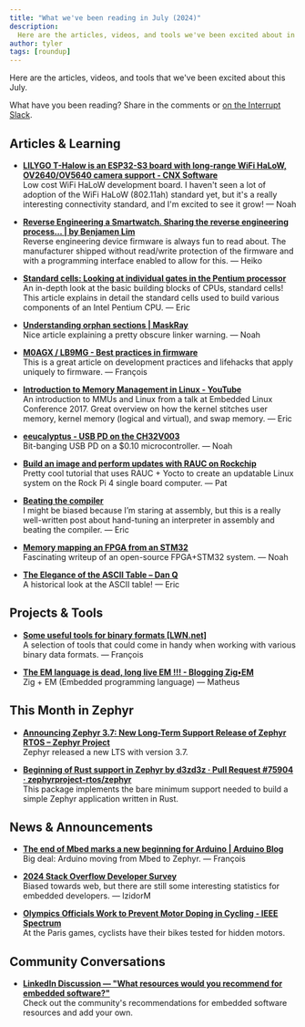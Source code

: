 ```yaml
---
title: "What we've been reading in July (2024)"
description:
  Here are the articles, videos, and tools we've been excited about in July 2024, including how to reverse engineer a smartwatch, Rust support in Zephyr, and an in-depth look at the basic building blocks of CPUs. Plus, news of "motor doping" at the Olympics.
author: tyler
tags: [roundup]
---
```


<!-- excerpt start -->

Here are the articles, videos, and tools that we've been excited about this July.

<!-- excerpt end -->

What have you been reading? Share in the comments or
[on the Interrupt Slack](https://interrupt-slack.herokuapp.com/).

## Articles & Learning

- [**LILYGO T-Halow is an ESP32-S3 board with long-range WiFi HaLoW, OV2640/OV5640 camera support - CNX Software**](https://www.cnx-software.com/2024/07/24/lilygo-t-halow-esp32-s3-board-long-range-wifi-halow-ov2640-ov5640-camera/)<br>
Low cost WiFi HaLoW development board. I haven't seen a lot of adoption of the WiFi HaLoW (802.11ah) standard yet, but it's a really interesting connectivity standard, and I'm excited to see it grow! — Noah

- [**Reverse Engineering a Smartwatch. Sharing the reverse engineering process… | by Benjamen Lim**](https://medium.com/csg-govtech/reverse-engineering-a-smartwatch-a7cec52b29c8)<br>
Reverse engineering device firmware is always fun to read about. The manufacturer shipped without read/write protection of the firmware and with a programming interface enabled to allow for this. — Heiko

- [**Standard cells: Looking at individual gates in the Pentium processor**](https://www.righto.com/2024/07/pentium-standard-cells.html)<br>
An in-depth look at the basic building blocks of CPUs, standard cells! This article explains in detail the standard cells used to build various components of an Intel Pentium CPU. — Eric

- [**Understanding orphan sections | MaskRay**](https://maskray.me/blog/2024-06-02-understanding-orphan-sections)<br>
Nice article explaining a pretty obscure linker warning. — Noah

- [**M0AGX / LB9MG - Best practices in firmware**](https://m0agx.eu/best-practices-in-firmware.html)<br>
This is a great article on development practices and lifehacks that apply uniquely to firmware. — François

- [**Introduction to Memory Management in Linux - YouTube**](https://www.youtube.com/watch?v=7aONIVSXiJ8)<br>
An introduction to MMUs and Linux from a talk at Embedded Linux Conference 2017. Great overview on how the kernel stitches user memory, kernel memory (logical and virtual), and swap memory. — Eric

- [**eeucalyptus - USB PD on the CH32V003**](https://eeucalyptus.net/2024-05-13-usb-pd-2.html)<br>
Bit-banging USB PD on a $0.10 microcontroller. — Noah

- [**Build an image and perform updates with RAUC on Rockchip**](https://www.konsulko.com/rauc-on-rockchip)<br>
Pretty cool tutorial that uses RAUC + Yocto to create an updatable Linux system on the Rock Pi 4 single board computer. — Pat

- [**Beating the compiler**](https://www.mattkeeter.com/blog/2024-07-12-interpreter/)<br>
I might be biased because I’m staring at assembly, but this is a really well-written post about hand-tuning an interpreter in assembly and beating the compiler. — Eric

- [**Memory mapping an FPGA from an STM32**](https://serd.es/2024/07/24/Memory-mapping-an-FPGA-from-a-STM32.html)<br>
Fascinating writeup of an open-source FPGA+STM32 system. — Noah

- [**The Elegance of the ASCII Table – Dan Q**](https://danq.me/2024/07/21/ascii/)<br>
A historical look at the ASCII table! — Eric

## Projects & Tools

- [**Some useful tools for binary formats [LWN.net]**](https://lwn.net/Articles/924133/)<br>
A selection of tools that could come in handy when working with various binary data formats.  — François

- [**The EM language is dead, long live EM !!! - Blogging Zig•EM**](https://blog.zigem.tech/post-001/)<br>
Zig + EM (Embedded programming language) — Matheus

## This Month in Zephyr

- [**Announcing Zephyr 3.7: New Long-Term Support Release of Zephyr RTOS – Zephyr Project**](https://zephyrproject.org/announcing-zephyr-3-7-new-long-term-support-release-of-zephyr-rtos/)<br>
Zephyr released a new LTS with version 3.7.

- [**Beginning of Rust support in Zephyr by d3zd3z · Pull Request #75904 · zephyrproject-rtos/zephyr**](https://github.com/zephyrproject-rtos/zephyr/pull/75904)<br>
This package implements the bare minimum support needed to build a simple Zephyr application written in Rust.

## News & Announcements

- [**The end of Mbed marks a new beginning for Arduino | Arduino Blog**](https://blog.arduino.cc/2024/07/24/the-end-of-mbed-marks-a-new-beginning-for-arduino/)<br>
Big deal: Arduino moving from Mbed to Zephyr. — François

- [**2024 Stack Overflow Developer Survey**](https://survey.stackoverflow.co/2024/)<br>
Biased towards web, but there are still some interesting statistics for embedded developers. — IzidorM

- [**Olympics Officials Work to Prevent Motor Doping in Cycling - IEEE Spectrum**](https://spectrum.ieee.org/motor-doping-cycling)<br>
At the Paris games, cyclists have their bikes tested for hidden motors.

## Community Conversations
- [**LinkedIn Discussion — "What resources would you recommend for embedded software?"**](https://www.linkedin.com/feed/update/urn:li:share:7224461861000298502/?actorCompanyId=18978207)<br>
Check out the community's recommendations for embedded software resources and add your own.


